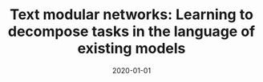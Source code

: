 ---
title: "Text modular networks: Learning to decompose tasks in the language of existing models"
collection: publications
permalink: /publication/2020-01-01-Text-modular-networks-Learning-to-decompose-tasks-in-the-language-of-existing-models
date: 2020-01-01
venue: 'Proceedings of the 2021 Conference of the North American Chapter of the Association for Computational Linguistics: Human Language Technologies'
---